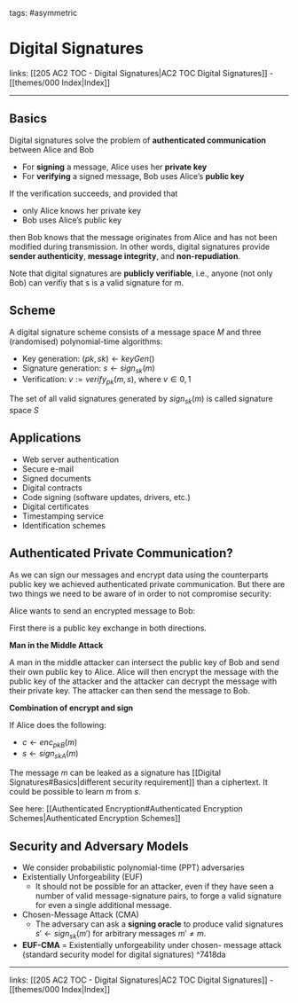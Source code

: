 tags: #asymmetric 

# Digital Signatures

links: [[205 AC2 TOC - Digital Signatures|AC2 TOC Digital Signatures]] - [[themes/000 Index|Index]]

---

## Basics

Digital signatures solve the problem of **authenticated communication** between Alice and Bob

- For **signing** a message, Alice uses her **private key**  
- For **verifying** a signed message, Bob uses Alice’s **public key**

If the verification succeeds, and provided that 

- only Alice knows her private key
- Bob uses Alice’s public key  

then Bob knows that the message originates from Alice and has not been modified during transmission. In other words, digital signatures provide **sender authenticity**, **message integrity**, and **non-repudiation**.

Note that digital signatures are **publicly verifiable**, i.e., anyone (not only Bob) can verifiy that s is a valid signature for $m$.

## Scheme

A digital signature scheme consists of a message space $M$ and three (randomised) polynomial-time algorithms:

- Key generation: $(pk, sk) ← keyGen()$  
- Signature generation: $s ← sign_{sk}(m)$
- Verification: $v := verify_{pk}(m, s)$, where $v ∈ {0, 1}$

The set of all valid signatures generated by $sign_{sk}(m)$ is called signature space $S$

## Applications

- Web server authentication
- Secure e-mail  
- Signed documents  
- Digital contracts
- Code signing (software updates, drivers, etc.) 
- Digital certificates  
- Timestamping service  
- Identification schemes

## Authenticated Private Communication?

As we can sign our messages and encrypt data using the counterparts public key we achieved authenticated private communication. But there are two things we need to be aware of in order to not compromise security:

Alice wants to send an encrypted message to Bob:

First there is a public key exchange in both directions.

**Man in the Middle Attack**

A man in the middle attacker can intersect the public key of Bob and send their own public key to Alice. Alice will then encrypt the message with the public key of the attacker and the attacker can decrypt the message with their private key. The attacker can then send the message to Bob.

**Combination of encrypt and sign**

If Alice does the following:

* $c \leftarrow enc_{pkB}(m)$
* $s \leftarrow sign_{skA}(m)$

The message $m$ can be leaked as a signature has [[Digital Signatures#Basics|different security requirement]] than a ciphertext. It could be possible to learn $m$ from $s$.

See here: [[Authenticated Encryption#Authenticated Encryption Schemes|Authenticated Encryption Schemes]]

## Security and Adversary Models

* We consider probabilistic polynomial-time (PPT) adversaries
* Existentially Unforgeability (EUF)
	* It should not be possible for an attacker, even if they have seen a number of valid message-signature pairs, to forge a valid signature for even a single additional message.
* Chosen-Message Attack (CMA)
	* The adversary can ask a **signing oracle** to produce valid signatures $s′ ← sign_{sk}(m′)$ for arbitrary messages $m′ \neq m$.
* **EUF-CMA** = Existentially unforgeability under chosen- message attack (standard security model for digital signatures) ^7418da

---
links: [[205 AC2 TOC - Digital Signatures|AC2 TOC Digital Signatures]] - [[themes/000 Index|Index]]